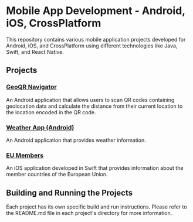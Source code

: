 # Mobile App Development - Android, iOS, CrossPlatform

This repository contains various mobile application projects developed for Android, iOS, and CrossPlatform using different technologies like Java, Swift, and React Native.

## Projects

### [GeoQR Navigator](Android-Java-GeoQRNavigator-2023/README.md)

An Android application that allows users to scan QR codes containing geolocation data and calculate the distance from their current location to the location encoded in the QR code.

### [Weather App (Android)](Android-Java-WeatherApp-2023/README.md)

An Android application that provides weather information.

### [EU Members](iOS-Swift-EUMembers-2023/README.md)

An iOS application developed in Swift that provides information about the member countries of the European Union.

## Building and Running the Projects

Each project has its own specific build and run instructions. Please refer to the README.md file in each project's directory for more information.
